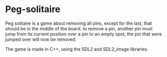 # Peg-solitaire

Peg solitaire is a game about removing all pins, except for the last, that should be in the middle of the board. to remove a pin, another pin must jump from its current position over a pin to an empty spot, the pin that were jumped over will now be removed.

The game is made in C++, using the SDL2 and SDL2_image libraries.